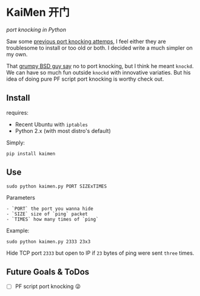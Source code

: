 # KaiMen 开门 #

*port knocking in Python*

Saw some [previous port knocking attemps](http://www.portknocking.org/view/implementations), I feel either they are troublesome to install or too old or both. I decided write a much simpler on my own.

That [grumpy BSD guy say](http://bsdly.blogspot.com/2012/04/why-not-use-port-knocking.html) no to port knocking, but I think he meant `knockd`. We can have so much fun outside `knockd` with innovative variaties. But his idea of doing pure PF script port knocking is worthy check out.

## Install ##

requires:

 - Recent Ubuntu with `iptables`
 - Python 2.x (with most distro's default)

Simply:

    pip install kaimen


## Use ##

    sudo python kaimen.py PORT SIZExTIMES

Parameters

    - `PORT` the port you wanna hide
    - `SIZE` size of `ping` packet
    - `TIMES` how many times of `ping`

Example:

    sudo python kaimen.py 2333 23x3

Hide TCP port `2333` but open to IP if `23` bytes of ping were sent `three` times.


## Future Goals & ToDos ##

 - [ ] PF script port knocking 😜